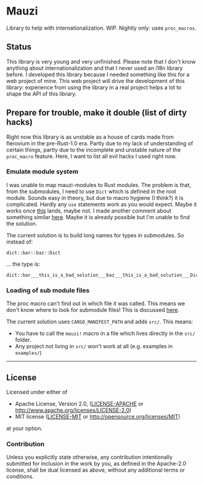 Mauzi
=====

Library to help with internationalization. WIP. Nightly only: uses `proc_macros`.


## Status

This library is very young and very unfinished. Please note that I don't know
anything about internationalization and that I never used an i18n library
before. I developed this library because I needed something like this for a
web project of mine. This web project will drive the development of this
library: experience from using the library in a real project helps a lot to
shape the API of this library.


## Prepare for trouble, make it double (list of dirty hacks)

Right now this library is as unstable as a house of cards made from flerovium
in the pre-Rust-1.0 era. Partly due to my lack of understanding of certain
things, partly due to the incomplete and unstable nature of the `proc_macro`
feature. Here, I want to list all evil hacks I used right now.


### Emulate module system

I was unable to map mauzi-modules to Rust modules. The problem is that, from
the submodules, I need to use `Dict` which is defined in the root module.
Sounds easy in theory, but due to macro hygiene (I think?) it is complicated.
Hardly any `use` statements work as you would expect. Maybe it works once
[this][1] lands, maybe not. I made another comment about something similar
[here][2]. Maybe it is already possible but I'm unable to find the solution.

The current solution is to build long names for types in submodules. So
instead of:

```
dict::bar::baz::Dict
```
... the type is:

```
dict::bar___this_is_a_bad_solution___baz___this_is_a_bad_solution___Dict
```

[1]: https://github.com/rust-lang/rfcs/issues/959
[2]: https://github.com/rust-lang/rust/issues/38356#issuecomment-323734922


### Loading of sub module files

The proc macro can't find out in which file it was called. This means we don't
know where to look for submodule files! This is discussed [here][3].

The current solution uses `CARGO_MANIFEST_PATH` and adds `src/`. This means:

- You have to call the `mauzi!` macro in a file which lives directly in the
  `src/` folder.
- Any project not living in `src/` won't work at all (e.g. examples in
  `examples/`)

[3]: https://github.com/rust-lang/rust/issues/38546


---

## License

Licensed under either of

 * Apache License, Version 2.0, ([LICENSE-APACHE](LICENSE-APACHE) or http://www.apache.org/licenses/LICENSE-2.0)
 * MIT license ([LICENSE-MIT](LICENSE-MIT) or http://opensource.org/licenses/MIT)

at your option.

### Contribution

Unless you explicitly state otherwise, any contribution intentionally submitted
for inclusion in the work by you, as defined in the Apache-2.0 license, shall
be dual licensed as above, without any additional terms or conditions.

